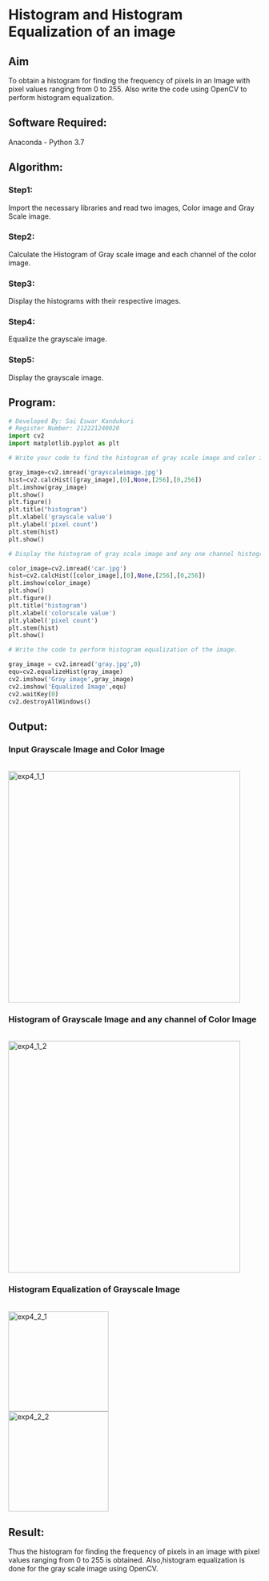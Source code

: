 # Histogram and Histogram Equalization of an image
## Aim
To obtain a histogram for finding the frequency of pixels in an Image with pixel values ranging from 0 to 255. Also write the code using OpenCV to perform histogram equalization.

## Software Required:
Anaconda - Python 3.7

## Algorithm:
### Step1:

Import the necessary libraries and read two images, Color image and Gray Scale image.
<br>

### Step2:

Calculate the Histogram of Gray scale image and each channel of the color image.
<br>

### Step3:

Display the histograms with their respective images.
<br>

### Step4:

Equalize the grayscale image.
<br>

### Step5:

Display the grayscale image.
<br>

## Program:
```python
# Developed By: Sai Eswar Kandukuri
# Register Number: 212221240020
import cv2
import matplotlib.pyplot as plt

# Write your code to find the histogram of gray scale image and color image channels.

gray_image=cv2.imread('grayscaleimage.jpg')
hist=cv2.calcHist([gray_image],[0],None,[256],[0,256])
plt.imshow(gray_image)
plt.show()
plt.figure()
plt.title("histogram")
plt.xlabel('grayscale value')
plt.ylabel('pixel count')
plt.stem(hist)
plt.show()

# Display the histogram of gray scale image and any one channel histogram from color image

color_image=cv2.imread('car.jpg')
hist=cv2.calcHist([color_image],[0],None,[256],[0,256])
plt.imshow(color_image)
plt.show()
plt.figure()
plt.title("histogram")
plt.xlabel('colorscale value')
plt.ylabel('pixel count')
plt.stem(hist)
plt.show()

# Write the code to perform histogram equalization of the image. 

gray_image = cv2.imread('gray.jpg',0)
equ=cv2.equalizeHist(gray_image)
cv2.imshow('Gray image',gray_image)
cv2.imshow('Equalized Image',equ)
cv2.waitKey(0)
cv2.destroyAllWindows()

```
## Output:
### Input Grayscale Image and Color Image
<br>
<img width="463" alt="exp4_1_1" src="https://user-images.githubusercontent.com/93427011/166973065-bd522ec6-0007-416b-b4dd-74c6b8d053c0.png">
<br>

### Histogram of Grayscale Image and any channel of Color Image
<br>
<img width="463" alt="exp4_1_2" src="https://user-images.githubusercontent.com/93427011/166973672-21b8f4b7-3f50-4180-9329-f0b7a320c887.png">
<br>

### Histogram Equalization of Grayscale Image
<br>
<img width="200" alt="exp4_2_1" src="https://user-images.githubusercontent.com/93427011/166973407-b4db6360-f1db-404f-9a69-4bcfb2d1b7d3.png">
<br>
<img width="200" alt="exp4_2_2" src="https://user-images.githubusercontent.com/93427011/166973978-b5fd1de6-48aa-4369-9f6b-6d89c38add6e.png">
<br>

## Result: 
Thus the histogram for finding the frequency of pixels in an image with pixel values ranging from 0 to 255 is obtained. Also,histogram equalization is done for the gray scale image using OpenCV.
